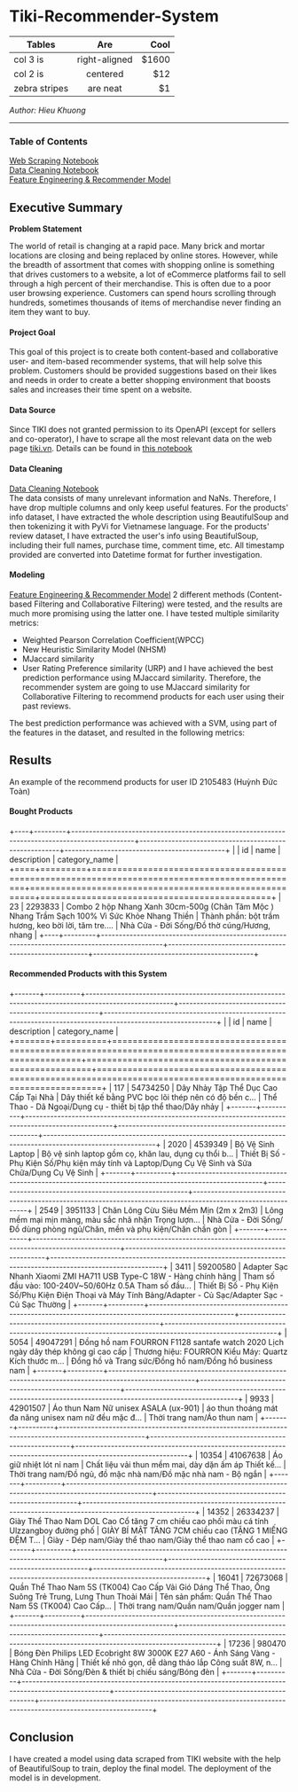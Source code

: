 # Tiki-Recommender-System

| Tables        | Are           | Cool  |
| ------------- |:-------------:| -----:|
| col 3 is      | right-aligned | $1600 |
| col 2 is      | centered      |   $12 |
| zebra stripes | are neat      |    $1 |

_Author: Hieu Khuong_

-------
### Table of Contents
[Web Scraping Notebook](TikiScraper.ipynb)  
[Data Cleaning Notebook](TikiDataCleaning.ipynb)  
[Feature Engineering & Recommender Model](TikiRecommender.ipynb)

## Executive Summary

**Problem Statement**

The world of retail is changing at a rapid pace.  Many brick and mortar locations are closing and being replaced by online stores.  However, while the breadth of assortment that comes with shopping online is something that drives customers to a website, a lot of eCommerce platforms fail to sell through a high percent of their merchandise.  This is often due to a poor user browsing experience. Customers can spend hours scrolling through hundreds, sometimes thousands of items of merchandise never finding an item they want to buy.  

#### Project Goal
This goal of this project is to create both content-based and collaborative user- and item-based recommender systems, that will help solve this problem. Customers should be provided suggestions based on their likes and needs in order to create a better shopping environment that boosts sales and increases their time spent on a website. 

#### Data Source

Since TIKI does not granted permission to its OpenAPI (except for sellers and co-operator), I have to scrape all the most relevant data on the web page [tiki.vn](https://tiki.vn). Details can be found in [this notebook](TikiScraper.ipynb)  

#### Data Cleaning
[Data Cleaning Notebook](TikiDataCleaning.ipynb)  
The data consists of many unrelevant information and NaNs. Therefore, I have drop multiple columns and only keep useful features.
For the products' info dataset, I have extracted the whole description using BeautifulSoup and then tokenizing it with PyVi for Vietnamese language.
For the products' review dataset, I have extracted the user's info using BeautifulSoup, including their full names, purchase time, comment time, etc.
All timestamp provided are converted into Datetime format for further investigation.

#### Modeling
[Feature Engineering & Recommender Model](TikiRecommender.ipynb)
2 different methods (Content-based Filtering and Collaborative Filtering) were tested, and the results are much more promising using the latter one.
I have tested multiple similarity metrics:
- Weighted Pearson Correlation Coefficient(WPCC)
- New Heuristic Similarity Model (NHSM)
- MJaccard similarity
- User Rating Preference similarity (URP)
and I have achieved the best prediction performance using MJaccard similarity. Therefore, the recommender system are going to use MJaccard similarity for Collaborative Filtering to recommend products for each user using their past reviews.

The best prediction performance was achieved with a SVM, using part of the features in the dataset, and resulted in the following metrics:

## Results
An example of the recommend products for user ID 2105483 (Huỳnh Đức Toàn)
#### Bought Products
+----+---------+-----------------------------------------------------------------------------------------------+-------------------------------------------------------+---------------------------------------------+
|    |      id | name                                                                                          | description                                           | category_name                               |
+====+=========+===============================================================================================+=======================================================+=============================================+
| 23 | 2293833 | Combo 2 hộp Nhang Xanh 30cm-500g (Chân Tăm Mộc ) Nhang Trầm Sạch 100% Vì Sức Khỏe Nhang Thiền | Thành phần:  bột trầm hương, keo bời lời, tăm tre.... | Nhà Cửa - Đời Sống/Đồ thờ cúng/Hương, nhang |
+----+---------+-----------------------------------------------------------------------------------------------+-------------------------------------------------------+---------------------------------------------+

#### Recommended Products with this System
+-------+----------+------------------------------------------------------------------------------------------------------+-------------------------------------------------------+-------------------------------------------------------------------------------------------------------------+
|       |       id | name                                                                                                 | description                                           | category_name                                                                                               |
+=======+==========+======================================================================================================+=======================================================+=============================================================================================================+
|   117 | 54734250 | Dây Nhảy Tập Thể Dục Cao Cấp Tại Nhà                                                                 | Dây thiết kế bằng PVC bọc lõi thép nên có độ bền c... | Thể Thao - Dã Ngoại/Dụng cụ - thiết bị tập thể thao/Dây nhảy                                                |
+-------+----------+------------------------------------------------------------------------------------------------------+-------------------------------------------------------+-------------------------------------------------------------------------------------------------------------+
|  2020 |  4539349 | Bộ Vệ Sinh Laptop                                                                                    | Bộ vệ sinh laptop gồm cọ, khăn lau, dụng cụ thổi b... | Thiết Bị Số - Phụ Kiện Số/Phụ kiện máy tính và Laptop/Dụng Cụ Vệ Sinh và Sửa Chữa/Dụng Cụ Vệ Sinh           |
+-------+----------+------------------------------------------------------------------------------------------------------+-------------------------------------------------------+-------------------------------------------------------------------------------------------------------------+
|  2549 |  3951133 | Chăn Lông Cừu Siêu Mềm Mịn (2m x 2m3)                                                                | Lông mềm mại mịn màng, màu sắc nhã nhặn Trọng lượn... | Nhà Cửa - Đời Sống/Đồ dùng phòng ngủ/Chăn, mền và phụ kiện/Chăn chần gòn                                    |
+-------+----------+------------------------------------------------------------------------------------------------------+-------------------------------------------------------+-------------------------------------------------------------------------------------------------------------+
|  3411 | 59200580 | Adapter Sạc Nhanh Xiaomi ZMI HA711 USB Type-C 18W - Hàng chính hãng                                  | Tham số đầu vào: 100-240V~50/60Hz 0.5A Tham số đầu... | Thiết Bị Số - Phụ Kiện Số/Phụ Kiện Điện Thoại và Máy Tính Bảng/Adapter - Củ Sạc/Adapter Sạc - Củ Sạc Thường |
+-------+----------+------------------------------------------------------------------------------------------------------+-------------------------------------------------------+-------------------------------------------------------------------------------------------------------------+
|  5054 | 49047291 | Đồng hồ nam FOURRON F1128 santafe watch 2020 Lịch ngày dây thép không gỉ cao cấp                     | Thương hiệu: FOURRON Kiểu Máy: Quartz Kích thước m... | Đồng hồ và Trang sức/Đồng hồ nam/Đồng hồ business nam                                                       |
+-------+----------+------------------------------------------------------------------------------------------------------+-------------------------------------------------------+-------------------------------------------------------------------------------------------------------------+
|  9933 | 42901507 | Áo thun Nam Nữ unisex ASALA  (ux-901)                                                                | áo thun thoáng mát đa năng unisex nam nữ đều mặc đ... | Thời trang nam/Áo thun nam                                                                                  |
+-------+----------+------------------------------------------------------------------------------------------------------+-------------------------------------------------------+-------------------------------------------------------------------------------------------------------------+
| 10354 | 41067638 | Áo giữ nhiệt lót nỉ nam                                                                              | Chất liệu vải thun mềm mai, dày dặn ấm áp Thiết kế... | Thời trang nam/Đồ ngủ, đồ mặc nhà nam/Đồ mặc nhà nam - Bộ ngắn                                              |
+-------+----------+------------------------------------------------------------------------------------------------------+-------------------------------------------------------+-------------------------------------------------------------------------------------------------------------+
| 14352 | 26334237 | Giày Thể Thao Nam DOL Cao Cổ tăng 7 cm chiều cao phối màu cá tính Ulzzangboy đường phố               | GIÀY BÍ MẬT TĂNG 7CM chiều cao (TẶNG 1 MIẾNG ĐỆM T... | Giày - Dép nam/Giày thể thao nam/Giày thể thao nam cổ cao                                                   |
+-------+----------+------------------------------------------------------------------------------------------------------+-------------------------------------------------------+-------------------------------------------------------------------------------------------------------------+
| 16041 | 72673068 | Quần Thể Thao Nam 5S (TK004) Cao Cấp Vải Gió Dáng Thể Thao, Ống Suông Trẻ Trung, Lưng Thun Thoải Mái | Tên sản phẩm: Quần Thể Thao Nam 5S (TK004) Cao Cấp... | Thời trang nam/Quần nam/Quần jogger nam                                                                     |
+-------+----------+------------------------------------------------------------------------------------------------------+-------------------------------------------------------+-------------------------------------------------------------------------------------------------------------+
| 17236 |   980470 | Bóng Đèn Philips LED Ecobright 8W 3000K E27 A60 - Ánh Sáng Vàng - Hàng Chính Hãng                    | Thiết kế nhỏ gọn, dễ dàng tháo lắp Công suất 8W, n... | Nhà Cửa - Đời Sống/Đèn & thiết bị chiếu sáng/Bóng đèn                                                       |
+-------+----------+------------------------------------------------------------------------------------------------------+-------------------------------------------------------+-------------------------------------------------------------------------------------------------------------+

## Conclusion
I have created a model using data scraped from TIKI website with the help of BeautifulSoup to train, deploy the final model. The deployment of the model is in development.

